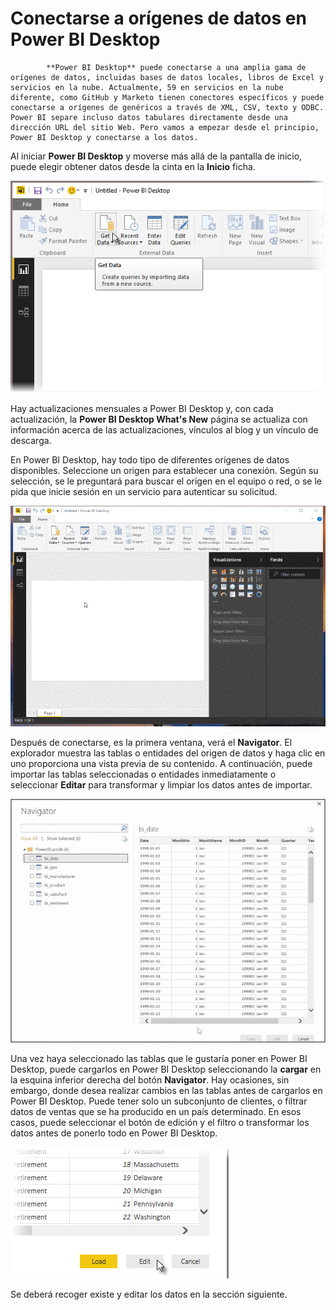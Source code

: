 <properties
   pageTitle="Conectarse a orígenes de datos en Power BI Desktop"
   description="Averigüe cómo conectarse a datos mediante Power BI Desktop"
   services="powerbi"
   documentationCenter=""
   authors="davidiseminger"
   manager="mblythe"
   backup=""
   editor=""
   tags=""
   qualityFocus="no"
   qualityDate=""
   featuredVideoId="S6s0osmRCZ4"
   courseDuration="8m"/>

<tags
   ms.service="powerbi"
   ms.devlang="NA"
   ms.topic="get-started-article"
   ms.tgt_pltfrm="NA"
   ms.workload="powerbi"
   ms.date="10/12/2016"
   ms.author="davidi"/>

# Conectarse a orígenes de datos en Power BI Desktop


            **Power BI Desktop** puede conectarse a una amplia gama de orígenes de datos, incluidas bases de datos locales, libros de Excel y servicios en la nube. Actualmente, 59 en servicios en la nube diferente, como GitHub y Marketo tienen conectores específicos y puede conectarse a orígenes de genéricos a través de XML, CSV, texto y ODBC. Power BI separe incluso datos tabulares directamente desde una dirección URL del sitio Web. Pero vamos a empezar desde el principio, Power BI Desktop y conectarse a los datos.

Al iniciar **Power BI Desktop** y moverse más allá de la pantalla de inicio, puede elegir obtener datos desde la cinta en la **Inicio** ficha.

![](media/powerbi-learning-1-2-connect-to-data-sources-in-power-bi-desktop/1-2_1.png)

Hay actualizaciones mensuales a Power BI Desktop y, con cada actualización, la **Power BI Desktop What's New** página se actualiza con información acerca de las actualizaciones, vínculos al blog y un vínculo de descarga.

En Power BI Desktop, hay todo tipo de diferentes orígenes de datos disponibles. Seleccione un origen para establecer una conexión. Según su selección, se le preguntará para buscar el origen en el equipo o red, o se le pida que inicie sesión en un servicio para autenticar su solicitud.

![](media/powerbi-learning-1-2-connect-to-data-sources-in-power-bi-desktop/1-2_2.gif)

Después de conectarse, es la primera ventana, verá el **Navigator**. El explorador muestra las tablas o entidades del origen de datos y haga clic en uno proporciona una vista previa de su contenido. A continuación, puede importar las tablas seleccionadas o entidades inmediatamente o seleccionar **Editar** para transformar y limpiar los datos antes de importar.

![](media/powerbi-learning-1-2-connect-to-data-sources-in-power-bi-desktop/1-2_3.png)

Una vez haya seleccionado las tablas que le gustaría poner en Power BI Desktop, puede cargarlos en Power BI Desktop seleccionando la **cargar** en la esquina inferior derecha del botón **Navigator**. Hay ocasiones, sin embargo, donde desea realizar cambios en las tablas antes de cargarlos en Power BI Desktop. Puede tener solo un subconjunto de clientes, o filtrar datos de ventas que se ha producido en un país determinado. En esos casos, puede seleccionar el botón de edición y el filtro o transformar los datos antes de ponerlo todo en Power BI Desktop.

![](media/powerbi-learning-1-2-connect-to-data-sources-in-power-bi-desktop/1-2_4.png)

Se deberá recoger existe y editar los datos en la sección siguiente.
